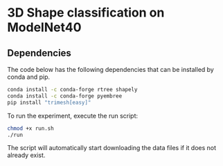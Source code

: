 # 3D Shape classification on ModelNet40
## Dependencies
The code below has the following dependencies that can be installed by conda and pip.
```bash
conda install -c conda-forge rtree shapely  
conda install -c conda-forge pyembree  
pip install "trimesh[easy]"  
```

To run the experiment, execute the run script:
```bash
chmod +x run.sh
./run
```
The script will automatically start downloading the data files if it does not already exist.
